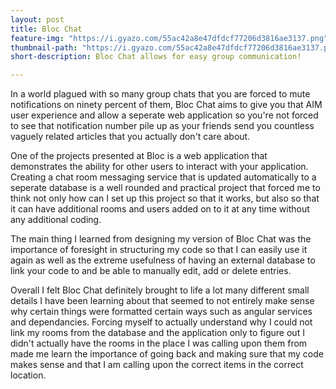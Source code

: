 ```yaml
---
layout: post
title: Bloc Chat
feature-img: "https://i.gyazo.com/55ac42a8e47dfdcf77206d3816ae3137.png"
thumbnail-path: "https://i.gyazo.com/55ac42a8e47dfdcf77206d3816ae3137.png"
short-description: Bloc Chat allows for easy group communication!

---
```

In a world plagued with so many group chats that you are forced to mute notifications on ninety percent of them, Bloc Chat aims to give you that AIM user experience and allow a seperate web application so you're not forced to see that notification number pile up as your friends send you countless vaguely related articles that you actually don't care about. 

One of the projects presented at Bloc is a web application that demonstrates the ability for other users to interact with your application. Creating a chat room messaging service that is updated automatically to a seperate database is a well rounded and practical project that forced me to think not only how can I set up this project so that it works, but also so that it can have additional rooms and users added on to it at any time without any additional coding.

The main thing I learned from designing my version of Bloc Chat was the importance of foresight in structuring my code so that I can easily use it again as well as the extreme usefulness of having an external database to link your code to and be able to manually edit, add or delete entries.

Overall I felt Bloc Chat definitely brought to life a lot many different small details I have been learning about that seemed to not entirely make sense why certain things were formatted certain ways such as angular services and dependancies. Forcing myself to actually understand why I could not link my rooms from the database and the application only to figure out I didn't actually have the rooms in the place I was calling upon them from made me learn the importance of going back and making sure that my code makes sense and that I am calling upon the correct items in the correct location.   
    
